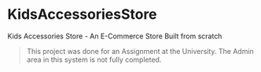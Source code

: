 # KidsAccessoriesStore
Kids Accessories Store - An E-Commerce Store Built from scratch

> This project was done for an Assignment at the University. The Admin area in this system is not fully completed.
